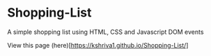 # Shopping-List
A simple shopping list using HTML, CSS and Javascript DOM events

View this page (here)[https://kshriva1.github.io/Shopping-List/]
